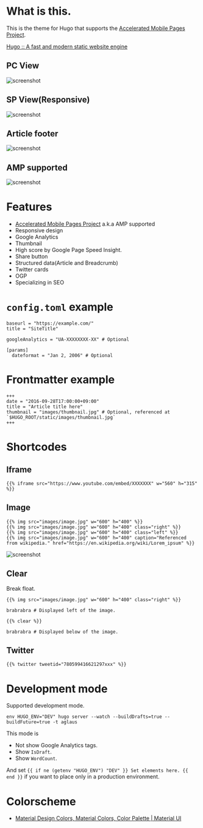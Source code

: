 # What is this.

This is the theme for Hugo that supports the [Accelerated Mobile Pages Project](https://www.ampproject.org/).

[Hugo :: A fast and modern static website engine](https://gohugo.io/)

## PC View

![screenshot](https://raw.githubusercontent.com/dim0627/hugo_theme_aglaus/master/images/screenshot.png)

## SP View(Responsive)

![screenshot](https://raw.githubusercontent.com/dim0627/hugo_theme_aglaus/master/images/responsive.png)

## Article footer

![screenshot](https://raw.githubusercontent.com/dim0627/hugo_theme_aglaus/master/images/taxonomy.png)

## AMP supported

![screenshot](https://raw.githubusercontent.com/dim0627/hugo_theme_aglaus/master/images/amp-valid.png)

# Features

* [Accelerated Mobile Pages Project](https://www.ampproject.org/) a.k.a AMP supported
* Responsive design
* Google Analytics
* Thumbnail
* High score by Google Page Speed Insight.
* Share button
* Structured data(Article and Breadcrumb)
* Twitter cards
* OGP
* Specializing in SEO

# `config.toml` example

```
baseurl = "https://example.com/"
title = "SiteTitle"

googleAnalytics = "UA-XXXXXXXX-XX" # Optional

[params]
  dateformat = "Jan 2, 2006" # Optional
```

# Frontmatter example

```
+++
date = "2016-09-28T17:00:00+09:00"
title = "Article title here"
thumbnail = "images/thumbnail.jpg" # Optional, referenced at `$HUGO_ROOT/static/images/thumbnail.jpg`
+++
```

# Shortcodes

## Iframe

```
{{% iframe src="https://www.youtube.com/embed/XXXXXXX" w="560" h="315" %}}
```

## Image

```
{{% img src="images/image.jpg" w="600" h="400" %}}
{{% img src="images/image.jpg" w="600" h="400" class="right" %}}
{{% img src="images/image.jpg" w="600" h="400" class="left" %}}
{{% img src="images/image.jpg" w="600" h="400" caption="Referenced from wikipedia." href="https://en.wikipedia.org/wiki/Lorem_ipsum" %}}
```

![screenshot](https://raw.githubusercontent.com/dim0627/hugo_theme_aglaus/master/images/include-images.png)

## Clear

Break float.

```
{{% img src="images/image.jpg" w="600" h="400" class="right" %}}

brabrabra # Displayed left of the image.

{{% clear %}}

brabrabra # Displayed below of the image.
```

## Twitter

```
{{% twitter tweetid="780599416621297xxx" %}}
```

# Development mode

Supported development mode.

```
env HUGO_ENV="DEV" hugo server --watch --buildDrafts=true --buildFuture=true -t aglaus
```

This mode is

* Not show Google Analytics tags.
* Show `IsDraft`.
* Show `WordCount`.

And set `{{ if ne (getenv "HUGO_ENV") "DEV" }} Set elements here. {{ end }}` if you want to place only in a production environment.

# Colorscheme

* [Material Design Colors, Material Colors, Color Palette \| Material UI](https://www.materialui.co/colors)

